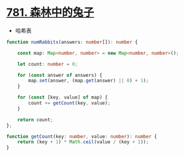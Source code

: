 
# [781. 森林中的兔子](https://leetcode-cn.com/problems/rabbits-in-forest/)

- 哈希表

```ts
function numRabbits(answers: number[]): number {

    const map: Map<number, number> = new Map<number, number>();

    let count: number = 0;

    for (const answer of answers) {
        map.set(answer, (map.get(answer) || 0) + 1);
    }

    for (const [key, value] of map) {
        count += getCount(key, value);
    }

    return count;
};

function getCount(key: number, value: number): number {
    return (key + 1) * Math.ceil(value / (key + 1));
}
```
